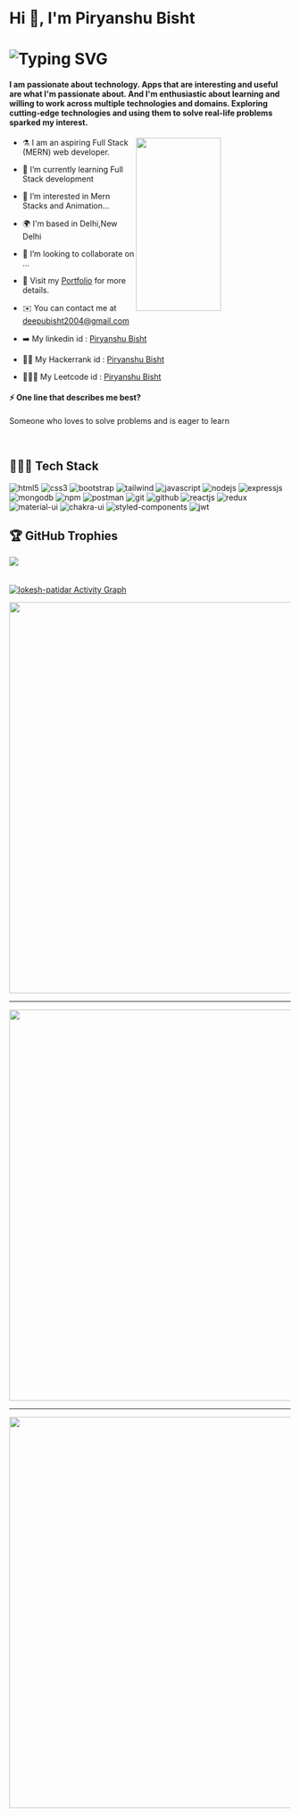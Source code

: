 <!---
Piryanshu88/Piryanshu88 is a ✨ special ✨ repository because its `README.md` (this file) appears on your GitHub profile.
You can click the Preview link to take a look at your changes.
--->
<h1 align="left">Hi 👋, I'm Piryanshu Bisht</h1>

<h1 align='left'>
    <img  src='https://readme-typing-svg.demolab.com/?font=Fira+Code&size=24&duration=4000&pause=1000&color=00FF00&background=FFFFFF00&width=500&height=51&lines=Full+Stack+Web+Developer;Aspiring+Mern+Developer;Eager+Learner' alt="Typing SVG"/>
   

<!-- <p align="left"> <img src="https://komarev.com/ghpvc/?username=Piryanshu88&label=Visitors%20&color=0e75b6&style=flat" alt="piryanshu" /> </p> -->
<h4>I am passionate about technology. Apps that are interesting and useful are what I'm passionate about. And I'm enthusiastic about learning and willing to work across multiple technologies and domains. Exploring cutting-edge technologies and using them to solve real-life problems sparked my interest.</h4>
   
<img align="right"  width="55%" height="310px" src="https://camo.githubusercontent.com/cae12fddd9d6982901d82580bdf321d81fb299141098ca1c2d4891870827bf17/68747470733a2f2f6d69726f2e6d656469756d2e636f6d2f6d61782f313336302f302a37513379765349765f7430696f4a2d5a2e676966"></img>
- ⚗️ I am an aspiring  Full Stack (MERN) web developer.

- 🌱 I’m currently learning Full Stack development

- 👀 I’m interested in Mern Stacks and Animation...

- 🌍 I'm based in Delhi,New Delhi

- 💞️ I’m looking to collaborate on ...

- 💼 Visit my [Portfolio](https://piryanshu88.github.io/) for more details.

- ✉️ You can contact me at [deepubisht2004@gmail.com](mailto:deepubisht2004@gmail.com)

- ➡️ My linkedin id : [Piryanshu Bisht](https://www.linkedin.com/in/piryanshu-bisht-ba1a22231/)

- 🧑‍💻 My Hackerrank id : [Piryanshu Bisht](https://www.hackerrank.com/deepubisht2004)

- 🧑🏽‍💻 My Leetcode id : [Piryanshu Bisht](https://leetcode.com/Piryanshu_95/)

#### ⚡ One line that describes me best? 
Someone who loves to solve problems and is eager to learn

<br />


## 👨🏻‍💻 Tech Stack
<p>
        <img src="https://img.shields.io/badge/HTML5-E34F26?style=for-the-badge&logo=html5&logoColor=white" alt="html5" />
    <img src="https://img.shields.io/badge/CSS3-1572B6?style=for-the-badge&logo=css3&logoColor=white" alt="css3" />
    <img src="https://img.shields.io/badge/Bootstrap-563D7C?style=for-the-badge&logo=bootstrap&logoColor=white" alt="bootstrap" />
    <img src="https://img.shields.io/badge/Tailwind_CSS-38B2AC?style=for-the-badge&logo=tailwind-css&logoColor=white" alt="tailwind" />
    <img src="https://img.shields.io/badge/JavaScript-323330?style=for-the-badge&logo=javascript&logoColor=F7DF1E" alt="javascript" />
    <img src="https://img.shields.io/badge/Node.js-339933?style=for-the-badge&logo=nodedotjs&logoColor=white" alt="nodejs" />
    <img src="https://img.shields.io/badge/Express.js-000000?style=for-the-badge&logo=express&logoColor=white" alt="expressjs" />
    <img src="https://img.shields.io/badge/MongoDB-4EA94B?style=for-the-badge&logo=mongodb&logoColor=white" alt="mongodb" />
    <img src="https://img.shields.io/badge/npm-CB3837?style=for-the-badge&logo=npm&logoColor=white" alt="npm" />
    <img src="https://img.shields.io/badge/Postman-FF6C37?style=for-the-badge&logo=Postman&logoColor=white" alt="postman" />
    <img src="https://img.shields.io/badge/Git-f44d27?style=for-the-badge&logo=git&logoColor=white" alt="git" />
    <img src="https://img.shields.io/badge/GitHub-100000?style=for-the-badge&logo=github&logoColor=white" alt="github" />
    <img src="https://img.shields.io/badge/React-20232A?style=for-the-badge&logo=react&logoColor=61DAFB" alt="reactjs" />
    <img src="https://img.shields.io/badge/Redux-593D88?style=for-the-badge&logo=redux&logoColor=white" alt="redux" />
    <img src="https://img.shields.io/badge/Material%20UI-007FFF?style=for-the-badge&logo=mui&logoColor=white" alt="material-ui" />
    <img src="https://img.shields.io/badge/Chakra%20UI-3bc7bd?style=for-the-badge&logo=chakraui&logoColor=white" alt="chakra-ui" />
    <img src="https://img.shields.io/badge/styled--components-DB7093?style=for-the-badge&logo=styled-components&logoColor=white" alt="styled-components" />
    <img src='https://img.shields.io/badge/JWT-000000?style=for-the-badge&logo=JSON%20web%20tokens&logoColor=white' alt='jwt'/>
</p>

## 🏆 GitHub Trophies
![](https://github-profile-trophy.vercel.app/?username=Piryanshu88&theme=radical&no-frame=false&no-bg=false&margin-w=4)
<br/>
<br/>
<br/>
<a href="https://github.com/Piryanshu88/github-readme-activity-graph"><img alt="lokesh-patidar Activity Graph" src="https://github-readme-activity-graph.cyclic.app/graph?username=Piryanshu88&bg_color=0D1117&color=5BCDEC&line=5BCDEC&point=FFFFFF&hide_border=true" /></a>
</hr>
<p align="center">
 <img align="center" src="https://github-readme-stats.vercel.app/api/top-langs?username=Piryanshu88&hide=c%23,powershell,Mathematica,Ruby,Objective-C,Objective-C%2b%2b,Cuda&title_color=61dafb&text_color=ffffff&icon_color=61dafb&bg_color=20232a&langs_count=8&layout=compact&border_color=61dafb&hide_border=true" width=700 /></p> 
 </p>
 <hr/>
<p align="center">
   <img align="center" src="https://github-readme-stats.vercel.app/api?username=Piryanshu88&show_icons=true&theme=react&border_color=61dafb&hide_border=true" width=700/></p>
<hr/>
<p align="center">
<img align="center" src="https://github-readme-streak-stats.herokuapp.com?user=Piryanshu88&theme=dark&hide_border=true&ring=188DDD)](https://git.io/streak-stats" width=700/></p>
     




